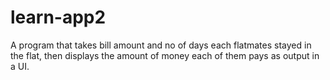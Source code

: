 # learn-app2
A program that takes bill amount and no of days each flatmates stayed in the flat, then displays the amount of money each of them pays as output in a UI.
